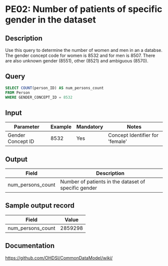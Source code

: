 # PE02: Number of patients of specific gender in the dataset

## Description
Use this query to determine the number of women and men in an a databse. The gender concept code for women is 8532 and for men is 8507. There are also unknown gender (8551), other (8521) and ambiguous (8570).

## Query
```sql
SELECT COUNT(person_ID) AS num_persons_count
FROM Person
WHERE GENDER_CONCEPT_ID = 8532
```

## Input

| Parameter |  Example |  Mandatory |  Notes |
| --- | --- | --- | --- |
| Gender Concept ID | 8532 | Yes | Concept Identifier for 'female' |

## Output

| Field |  Description |
| --- | --- |
| num_persons_count | Number of patients in the dataset of specific gender |

## Sample output record

|  Field |  Value |
| --- | --- |
| num_persons_count | 2859298 |


## Documentation
https://github.com/OHDSI/CommonDataModel/wiki/
